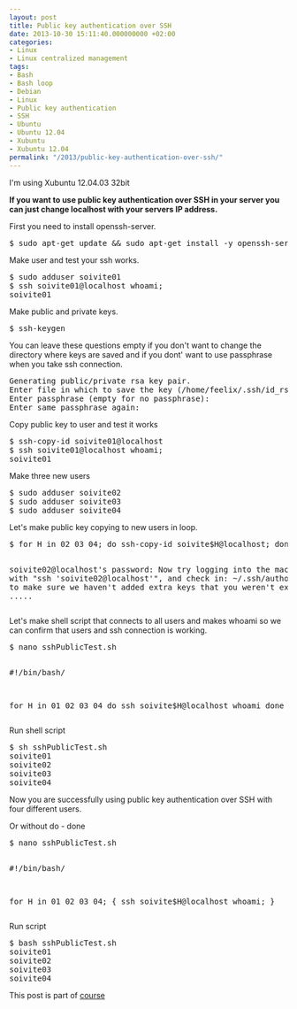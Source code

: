 ```yaml
---
layout: post
title: Public key authentication over SSH
date: 2013-10-30 15:11:40.000000000 +02:00
categories:
- Linux
- Linux centralized management
tags:
- Bash
- Bash loop
- Debian
- Linux
- Public key authentication
- SSH
- Ubuntu
- Ubuntu 12.04
- Xubuntu
- Xubuntu 12.04
permalink: "/2013/public-key-authentication-over-ssh/"
---
```

<p>I'm using Xubuntu 12.04.03 32bit</p>
<p><strong>If you want to use public key authentication over SSH in your server you can just change localhost with your servers IP address.</strong></p>
<p>First you need to install openssh-server.</p>
<pre>$ sudo apt-get update && sudo apt-get install -y openssh-server</pre>
<p>Make user and test your ssh works.</p>
<pre>$ sudo adduser soivite01
$ ssh soivite01@localhost whoami;
soivite01</pre>
<p>Make public and private keys.</p>
<pre>$ ssh-keygen</pre>
<p>You can leave these questions empty if you don't want to change the directory where keys are saved and if you dont' want to use passphrase when you take ssh connection.</p>
<pre>Generating public/private rsa key pair.
Enter file in which to save the key (/home/feelix/.ssh/id_rsa): 
Enter passphrase (empty for no passphrase): 
Enter same passphrase again:</pre>
<p>Copy public key to user and test it works</p>
<pre>$ ssh-copy-id soivite01@localhost
$ ssh soivite01@localhost whoami;
soivite01</pre>
<p>Make three new users</p>
<pre>$ sudo adduser soivite02
$ sudo adduser soivite03
$ sudo adduser soivite04</pre>
<p>Let's make public key copying to new users in loop.</p>
<pre>$ for H in 02 03 04; do ssh-copy-id soivite$H@localhost; done

soivite02@localhost's password: 
Now try logging into the machine, with "ssh 'soivite02@localhost'", and check in:
  ~/.ssh/authorized_keys
to make sure we haven't added extra keys that you weren't expecting.
.....</pre>
<p>Let's make shell script that connects to all users and makes whoami so we can confirm that users and ssh connection is working.</p>
<pre>$ nano sshPublicTest.sh

#!/bin/bash/

for H in 01 02 03 04
do
ssh soivite$H@localhost whoami
done</pre>
<p>Run shell script</p>
<pre>$ sh sshPublicTest.sh 
soivite01
soivite02
soivite03
soivite04</pre>
<p>Now you are successfully using public key authentication over SSH with four different users.</p>
<p>Or without do - done</p>
<pre>$ nano sshPublicTest.sh

#!/bin/bash/

for H in 01 02 03 04;
{
ssh soivite$H@localhost whoami;
}</pre>
<p>Run script</p>
<pre>$ bash sshPublicTest.sh 
soivite01
soivite02
soivite03
soivite04</pre>
<p>This post is part of <a href="http://terokarvinen.com/2013/aikataulu-%E2%80%93-linuxin-keskitetty-hallinta-%E2%80%93-ict4tn011-4-syksylla-2013">course</a></p>
